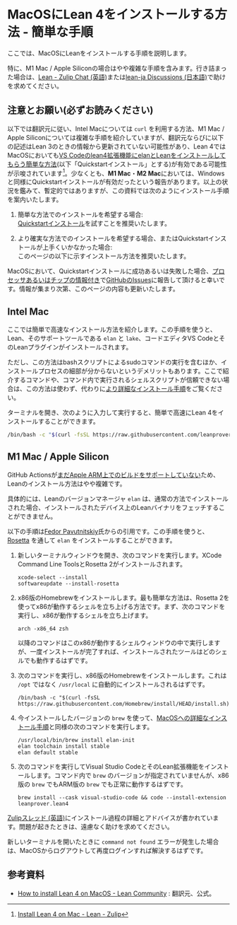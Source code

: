 # MacOSにLean 4をインストールする方法 - 簡単な手順

ここでは、MacOSにLeanをインストールする手順を説明します。

特に、M1 Mac / Apple Siliconの場合はやや複雑な手順を含みます。行き詰まった場合は、[Lean - Zulip Chat (英語)](https://leanprover.zulipchat.com/)または[lean-ja Discussions (日本語)](https://github.com/orgs/lean-ja/discussions)で助けを求めてください。

## 注意とお願い(必ずお読みください)

以下では翻訳元に従い、Intel Macについては ``curl`` を利用する方法、M1 Mac / Apple Siliconについては複雑な手順を紹介していますが、翻訳元ならびに以下の記述はLean 3のときの情報から更新されていない可能性があり、Lean 4ではMacOSにおいても[VS Codeのlean4拡張機能にelanとLeanをインストールしてもらう簡単な方法](./windows-quickstart.md)(以下「Quickstartインストール」とする)が有効である可能性が示唆されています[^1]。少なくとも、**M1 Mac**・**M2 Mac**においては、Windowsと同様にQuickstartインストールが有効だったという報告があります。以上の状況を鑑みて、暫定的ではありますが、この資料では次のようにインストール手順を案内いたします。

1. 簡単な方法でのインストールを希望する場合:<br>
   [Quickstartインストール](./windows-quickstart.md)を試すことを推奨いたします。

2. より確実な方法でのインストールを希望する場合、またはQuickstartインストールが上手くいかなかった場合:<br>
   このページの以下に示すインストール方法を推奨いたします。

MacOSにおいて、Quickstartインストールに成功あるいは失敗した場合、[プロセッサあるいはチップの情報付き](https://support.apple.com/ja-jp/HT211814)で[GitHubのIssues](https://github.com/aconite-ac/how_to_install_lean/issues/2)に報告して頂けると幸いです。情報が集まり次第、このページの内容も更新いたします。

## Intel Mac

ここでは簡単で高速なインストール方法を紹介します。この手順を使うと、Lean、そのサポートツールである ``elan`` と ``lake``、コードエディタVS CodeとそのLeanプラグインがインストールされます。

ただし、この方法はbashスクリプトによるsudoコマンドの実行を含むほか、インストールプロセスの細部が分からないというデメリットもあります。ここで紹介するコマンドや、コマンド内で実行されるシェルスクリプトが信頼できない場合は、この方法は使わず、代わりに[より詳細なインストール手順](./macos-detailed.md)をご覧ください。

ターミナルを開き、次のように入力して実行すると、簡単で高速にLean 4をインストールすることができます。

```bash
/bin/bash -c "$(curl -fsSL https://raw.githubusercontent.com/leanprover-community/mathlib4/master/scripts/install_macos.sh)" && source ~/.profile
```

## M1 Mac / Apple Silicon

GitHub Actionsが[まだApple ARM上でのビルドをサポートしていない](https://github.com/actions/virtual-environments/issues/2187)ため、Leanのインストール方法はやや複雑です。

具体的には、Leanのバージョンマネージャ ``elan`` は、通常の方法でインストールされた場合、インストールされたデバイス上のLeanバイナリをフェッチすることができません。

以下の手順は[Fedor Pavutnitskiy](https://leanprover.zulipchat.com/#narrow/stream/113489-new-members/topic/M1.20Macs.3A.20Installing.20the.20Lean.203.20toolchain/near/262832039)氏からの引用です。この手順を使うと、[Rosetta](https://developer.apple.com/documentation/apple-silicon/about-the-rosetta-translation-environment) を通して ``elan`` をインストールすることができます。

1. 新しいターミナルウィンドウを開き、次のコマンドを実行します。XCode Command Line ToolsとRosetta 2がインストールされます。

   ```
   xcode-select --install
   softwareupdate --install-rosetta
   ```

2. x86版のHomebrewをインストールします。最も簡単な方法は、Rosetta 2を使ってx86が動作するシェルを立ち上げる方法です。まず、次のコマンドを実行し、x86が動作するシェルを立ち上げます。

   ```
   arch -x86_64 zsh
   ```
   
   以降のコマンドはこのx86が動作するシェルウィンドウの中で実行しますが、一度インストールが完了すれば、インストールされたツールはどのシェルでも動作するはずです。

3. 次のコマンドを実行し、x86版のHomebrewをインストールします。これは ``/opt`` ではなく ``/usr/local`` に自動的にインストールされるはずです。

   ```
   /bin/bash -c "$(curl -fsSL https://raw.githubusercontent.com/Homebrew/install/HEAD/install.sh)"
   ```

4. 今インストールしたバージョンの ``brew`` を使って、[MacOSへの詳細なインストール手順](./macos-detailed.md)と同様の次のコマンドを実行します。

   ```
   /usr/local/bin/brew install elan-init
   elan toolchain install stable
   elan default stable
   ```

5. 次のコマンドを実行してVisual Studio CodeとそのLean拡張機能をインストールします。コマンド内で ``brew`` のバージョンが指定されていませんが、x86版の ``brew`` でもARM版の ``brew`` でも正常に動作するはずです。

   ```
   brew install --cask visual-studio-code && code --install-extension leanprover.lean4
   ```

[Zulipスレッド (英語)](https://leanprover.zulipchat.com/#narrow/stream/113489-new-members/topic/M1.20macs)にインストール過程の詳細とアドバイスが書かれています。問題が起きたときは、遠慮なく助けを求めてください。

新しいターミナルを開いたときに ``command not found`` エラーが発生した場合は、MacOSからログアウトして再度ログインすれば解決するはずです。

## 参考資料
- [How to install Lean 4 on MacOS - Lean Community](https://leanprover-community.github.io/install/macos.html) : 翻訳元、公式。

[^1]: [Install Lean 4 on Mac - Lean - Zulip](https://leanprover.zulipchat.com/#narrow/stream/113489-new-members/topic/.E2.9C.94.20Install.20Lean.204.20on.20Mac/near/385825690)
